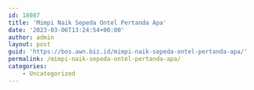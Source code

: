 ```yaml
---
id: 18087
title: 'Mimpi Naik Sepeda Ontel Pertanda Apa'
date: '2023-03-06T13:24:54+00:00'
author: admin
layout: post
guid: 'https://bos.awn.biz.id/mimpi-naik-sepeda-ontel-pertanda-apa/'
permalink: /mimpi-naik-sepeda-ontel-pertanda-apa/
categories:
    - Uncategorized
---
```



